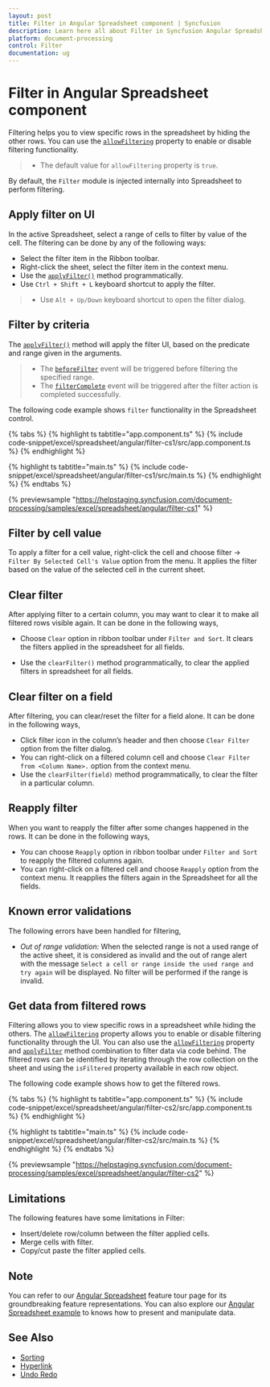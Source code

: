 ```yaml
---
layout: post
title: Filter in Angular Spreadsheet component | Syncfusion
description: Learn here all about Filter in Syncfusion Angular Spreadsheet component of Syncfusion Essential JS 2 and more.
platform: document-processing
control: Filter 
documentation: ug
---
```


# Filter in Angular Spreadsheet component

Filtering helps you to view specific rows in the spreadsheet by hiding the other rows. You can use the [`allowFiltering`](https://ej2.syncfusion.com/angular/documentation/api/spreadsheet/#allowfiltering) property to enable or disable filtering functionality.

> * The default value for `allowFiltering` property is `true`.

By default, the `Filter` module is injected internally into Spreadsheet to perform filtering.

## Apply filter on UI

In the active Spreadsheet, select a range of cells to filter by value of the cell. The filtering can be done by any of the following ways:

* Select the filter item in the Ribbon toolbar.
* Right-click the sheet, select the filter item in the context menu.
* Use the [`applyFilter()`](https://ej2.syncfusion.com/angular/documentation/api/spreadsheet/#applyfilter) method programmatically.
* Use `Ctrl + Shift + L` keyboard shortcut to apply the filter.

> * Use `Alt + Up/Down` keyboard shortcut to open the filter dialog.

## Filter by criteria

The [`applyFilter()`](https://ej2.syncfusion.com/angular/documentation/api/spreadsheet/#applyfilter) method will apply the filter UI, based on the predicate and range given in the arguments.

> * The [`beforeFilter`](https://ej2.syncfusion.com/angular/documentation/api/spreadsheet/#beforefilter) event will be triggered before filtering the specified range.
> * The [`filterComplete`](https://ej2.syncfusion.com/angular/documentation/api/spreadsheet/#filtercomplete) event will be triggered after the filter action is completed successfully.

The following code example shows `filter` functionality in the Spreadsheet control.

{% tabs %}
{% highlight ts tabtitle="app.component.ts" %}
{% include code-snippet/excel/spreadsheet/angular/filter-cs1/src/app.component.ts %}
{% endhighlight %}

{% highlight ts tabtitle="main.ts" %}
{% include code-snippet/excel/spreadsheet/angular/filter-cs1/src/main.ts %}
{% endhighlight %}
{% endtabs %}
  
{% previewsample "https://helpstaging.syncfusion.com/document-processing/samples/excel/spreadsheet/angular/filter-cs1" %}

## Filter by cell value

To apply a filter for a cell value, right-click the cell and choose filter -> `Filter By Selected Cell's Value` option from the menu. It applies the filter based on the value of the selected cell in the current sheet.

## Clear filter

After applying filter to a certain column, you may want to clear it to make all filtered rows visible again. It can be done in the following ways,

* Choose `Clear` option in ribbon toolbar under `Filter and Sort`. It clears the filters applied in the spreadsheet for all fields.

* Use the `clearFilter()` method programmatically, to clear the applied filters in spreadsheet for all fields.

## Clear filter on a field

After filtering, you can clear/reset the filter for a field alone. It can be done in the following ways,

* Click filter icon in the column’s header and then choose `Clear Filter` option from the filter dialog.
* You can right-click on a filtered column cell and choose `Clear Filter from <Column Name>.` option from the context menu.
* Use the `clearFilter(field)` method programmatically, to clear the filter in a particular column.

## Reapply filter

When you want to reapply the filter after some changes happened in the rows. It can be done in the following ways,

* You can choose `Reapply` option in ribbon toolbar under `Filter and Sort` to reapply the filtered columns again.
* You can right-click on a filtered cell and choose `Reapply` option from the context menu. It reapplies the filters again in the Spreadsheet for all the fields.

## Known error validations

The following errors have been handled for filtering,
* *Out of range validation:* When the selected range is not a used range of the active sheet, it is considered as invalid and the out of range alert with the message `Select a cell or range inside the used range and try again` will be displayed. No filter will be performed if the range is invalid.

## Get data from filtered rows

Filtering allows you to view specific rows in a spreadsheet while hiding the others. The [`allowFiltering`](https://ej2.syncfusion.com/angular/documentation/api/spreadsheet/#allowfiltering) property allows you to enable or disable filtering functionality through the UI. You can also use the [`allowFiltering`](https://ej2.syncfusion.com/angular/documentation/api/spreadsheet/#allowfiltering) property and [`applyFilter`](https://ej2.syncfusion.com/angular/documentation/api/spreadsheet/#applyfilter) method combination to filter data via code behind. The filtered rows can be identified by iterating through the row collection on the sheet and using the `isFiltered` property available in each row object.

The following code example shows how to get the filtered rows.

{% tabs %}
{% highlight ts tabtitle="app.component.ts" %}
{% include code-snippet/excel/spreadsheet/angular/filter-cs2/src/app.component.ts %}
{% endhighlight %}

{% highlight ts tabtitle="main.ts" %}
{% include code-snippet/excel/spreadsheet/angular/filter-cs2/src/main.ts %}
{% endhighlight %}
{% endtabs %}
  
{% previewsample "https://helpstaging.syncfusion.com/document-processing/samples/excel/spreadsheet/angular/filter-cs2" %}

## Limitations

The following features have some limitations in Filter:

* Insert/delete row/column between the filter applied cells.
* Merge cells with filter.
* Copy/cut paste the filter applied cells.

## Note

You can refer to our [Angular Spreadsheet](https://www.syncfusion.com/spreadsheet-editor-sdk/react-spreadsheet-editor) feature tour page for its groundbreaking feature representations. You can also explore our [Angular Spreadsheet example](https://document.syncfusion.com/demos/spreadsheet-editor/angular/#/material3/spreadsheet/default) to knows how to present and manipulate data.

## See Also

* [Sorting](./sort)
* [Hyperlink](./link)
* [Undo Redo](./undo-redo)